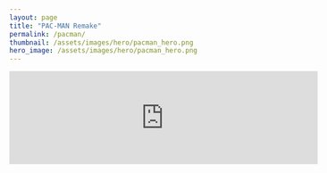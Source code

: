 ```yaml
---
layout: page
title: "PAC-MAN Remake"
permalink: /pacman/
thumbnail: /assets/images/hero/pacman_hero.png
hero_image: /assets/images/hero/pacman_hero.png
---
```


<iframe frameborder="0" src="https://itch.io/embed/1908906" width="552" height="167"><a href="https://evandeist.itch.io/pac-man-remake"></a></iframe>
